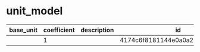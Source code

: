 # unit_model
|base_unit|coefficient|description|id|name|
|--|--|--|--|--|
||1||4174c6f8181144e0a0a2b9aef5260a66|грамм|